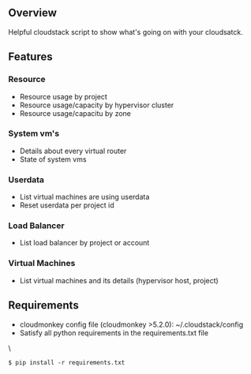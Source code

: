 ## Overview

Helpful cloudstack script to show what's going on with your cloudsatck.


## Features

### Resource
* Resource usage by project
* Resource usage/capacity by hypervisor cluster
* Resource usage/capacitu by zone

### System vm's
* Details about every virtual router
* State of system vms

### Userdata
* List virtual machines are using userdata
* Reset userdata per project id

### Load Balancer
* List load balancer by project or account

### Virtual Machines
* List virtual machines and its details (hypervisor host, project)

## Requirements

* cloudmonkey config file (cloudmonkey >5.2.0): ~/.cloudstack/config
* Satisfy all python requirements in the requirements.txt file

\

	$ pip install -r requirements.txt

